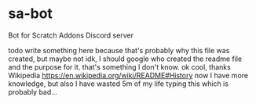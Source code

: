 # sa-bot

Bot for Scratch Addons Discord server

todo write something here because that's probably why this file was created, but maybe not idk, I should google who created the readme file and the purpose for it. that's something I don't know. ok cool, thanks Wikipedia <https://en.wikipedia.org/wiki/README#History> now I have more knowledge, but also I have wasted 5m of my life typing this which is probably bad...
